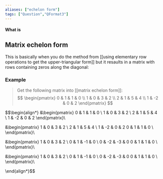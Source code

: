 ```yaml
---
aliases: ["echelon form"]
tags: ["Question","QFormat3"]
---
```


#### What is
## Matrix echelon form
This is basically when you do the method from [[using elementary row operations to get the upper-triangular form]] but it resaults in a matrix with rows containing zeros along the diagonal:


### Example
> Get the following matrix into [[matrix echelon form]]:
> $$ \begin{pmatrix} 0 & 1 & 1 & 0 \\ 1 & 0 & 3 & 2 \\ 2 & 1 & 5 & 4 \\ 1 & -2 & 0 & 2 \end{pmatrix} $$

$$\begin{align*}
&\begin{pmatrix} 
0 & 1 & 1 & 0 \\ 
1 & 0 & 3 & 2 \\ 
2 & 1 & 5 & 4 \\ 
1 & -2 & 0 & 2 
\end{pmatrix}\\

&\begin{pmatrix} 
1 & 0 & 3 & 2 \\ 
2 & 1 & 5 & 4 \\ 
1 & -2 & 0 & 2 
0 & 1 & 1 & 0 \\ 
\end{pmatrix}\\

&\begin{pmatrix} 
1 & 0 & 3 & 2 \\ 
0 & 1 & -1 & 0 \\ 
0 & -2 & -3 & 0 
0 & 1 & 1 & 0 \\ 
\end{pmatrix}\\

&\begin{pmatrix} 
1 & 0 & 3 & 2 \\ 
0 & 1 & -1 & 0 \\ 
0 & -2 & -3 & 0 
0 & 1 & 1 & 0 \\ 
\end{pmatrix}\\

\end{align*}$$